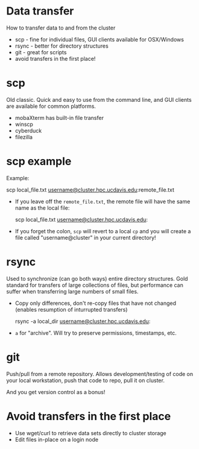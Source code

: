 
# Data transfer

How to transfer data to and from the cluster

- scp - fine for individual files, GUI clients available for OSX/Windows
- rsync - better for directory structures
- git - great for scripts
- avoid transfers in the first place!

# scp

Old classic.  Quick and easy to use from the command line, and GUI clients
are available for common platforms.

- mobaXterm has built-in file transfer
- winscp
- cyberduck
- filezilla

# scp example

Example:

   scp local_file.txt username@cluster.hpc.ucdavis.edu:remote_file.txt

- If you leave off the `remote_file.txt`, the remote file will have the
  same name as the local file:

   scp local_file.txt username@cluster.hpc.ucdavis.edu:

- If you forget the colon, `scp` will revert to a local `cp` and you will
  create a file called "username@cluster" in your current directory!

# rsync

Used to synchronize (can go both ways) entire directory structures.
Gold standard for transfers of large collections of files, but performance
can suffer when transferring large numbers of small files.

- Copy only differences, don't re-copy files that have not changed (enables
  resumption of inturrupted transfers)

  rsync -a local_dir username@cluster.hpc.ucdavis.edu:

- `a` for "archive".  Will try to preserve permissions, timestamps, etc.

# git

Push/pull from a remote repository.  Allows development/testing of code on
your local workstation, push that code to repo, pull it on cluster.

And you get version control as a bonus!

# Avoid transfers in the first place

- Use wget/curl to retrieve data sets directly to cluster storage
- Edit files in-place on a login node
